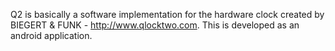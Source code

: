 Q2 is basically a software implementation for the hardware clock created by BIEGERT & FUNK - http://www.qlocktwo.com. This is developed as an android application.
